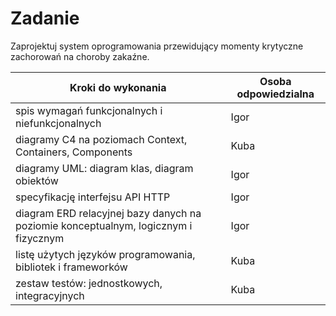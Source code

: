 # Zadanie
Zaprojektuj system oprogramowania przewidujący momenty krytyczne zachorowań na choroby zakaźne.

| Kroki do wykonania                                                  | Osoba odpowiedzialna  |
|------------------------------------------------------------------------------------|--------|
| spis wymagań funkcjonalnych i niefunkcjonalnych                                   | Igor   |
| diagramy C4 na poziomach Context, Containers, Components                          | Kuba   |
| diagramy UML: diagram klas, diagram obiektów                                      | Igor   |
| specyfikację interfejsu API HTTP                                                  | Igor   |
| diagram ERD relacyjnej bazy danych na poziomie konceptualnym, logicznym i fizycznym | Igor   |
| listę użytych języków programowania, bibliotek i frameworków                      | Kuba   |
| zestaw testów: jednostkowych, integracyjnych                                       | Kuba   |
